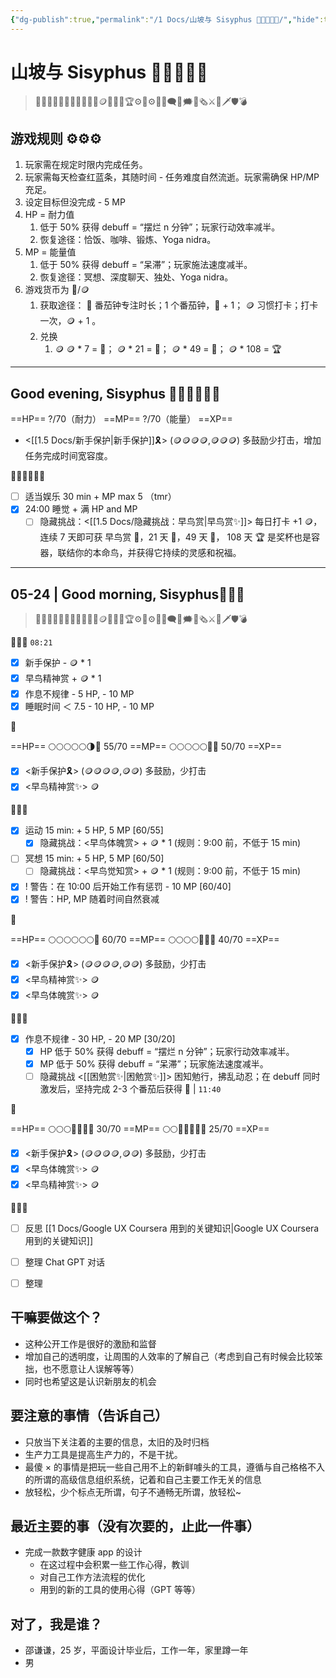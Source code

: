 ```yaml
---
{"dg-publish":true,"permalink":"/1 Docs/山坡与 Sisyphus 🤚🤚🏼🤚🏻/","hide":true,"tags":["gardenEntry"],"created":"2023-05-22T01:33:40.331+08:00","updated":"2023-05-24T12:07:07.231+08:00"}
---
```



# 山坡与 Sisyphus 🤚🤚🏼🤚🏻

> 🤚🤚🏼🤚🏻🤚🤚🏼🤚🏻💎🪙🥉🥈🥇🏆⚙️🎲⚙🎲💬🗨💭🗯️📰🗞️⚔️🏹🗡️🛡️💣

## 游戏规则 ⚙️⚙️⚙️

1. 玩家需在规定时限内完成任务。
2. 玩家需每天检查红蓝条，其随时间 - 任务难度自然流逝。玩家需确保 HP/MP 充足。
3. 设定目标但没完成 - 5 MP
4. HP = 耐力值
	1. 低于 50% 获得 debuff = “摆烂 n 分钟”；玩家行动效率减半。
	2. 恢复途径：恰饭、咖啡、锻炼、Yoga nidra。
5. MP = 能量值
	1. 低于 50% 获得 debuff = “呆滞”；玩家施法速度减半。
	2. 恢复途径：冥想、深度聊天、独处、Yoga nidra。
6. 游戏货币为 💎/🪙
	1. 获取途径：
	   💎 番茄钟专注时长；1 个番茄钟，💎 + 1；
	   🪙 习惯打卡；打卡一次，🪙 + 1 。
	2. 兑换
		1. 🪙
		   🪙 * 7 = 🥉；
		   🪙 * 21 = 🥈；
		   🪙 * 49 = 🥇；
		   🪙 * 108 = 🏆
		   
---

## Good evening, Sisyphus 🤚🏻🤚🏻🤚🏻

==HP== ?/70（耐力）
==MP== ?/70（能量）
==XP==
- <[[1.5 Docs/新手保护\|新手保护]]🎗️> (🪙🪙🪙🪙,🪙🪙🪙) 多鼓励少打击，增加任务完成时间宽容度。

🤚🏻🤚🏻🤚🏻

- [ ] 适当娱乐 30 min + MP max 5 （tmr）
- [x] 24:00 睡觉 + 满 HP and MP
  - [ ] 隐藏挑战：<[[1.5 Docs/隐藏挑战：早鸟赏\|早鸟赏✨]]> 每日打卡 +1 🪙，连续 7 天即可获 早鸟赏 🥉，21 天 🥈，49 天 🥇， 108 天 🏆 是奖杯也是容器，联结你的本命鸟，并获得它持续的灵感和祝福。

---

## 05-24 | Good morning, Sisyphus🤚🤚🤚

> 🤚🤚🏼🤚🏻🤚🤚🏼🤚🏻💎🪙🥉🥈🥇🏆⚙️🎲⚙🎲💬🗨💭🗯️📰🗞️⚔️🏹🗡️🛡️💣

🤚🤚🤚 `08:21`

- [x] 新手保护 - 🪙 * 1
- [x] 早鸟精神赏 + 🪙 * 1
- [x] 作息不规律 - 5 HP, - 10 MP
- [x] 睡眠时间 ＜ 7.5 - 10 HP, - 10 MP

🤚

==HP== 🌕🌕🌕🌕🌕🌗🌚 55/70
==MP== 🌕🌕🌕🌕🌕🌚🌚 50/70
==XP==
- [x] <新手保护🎗️> (🪙🪙🪙🪙,🪙🪙) 多鼓励，少打击
- [x] <早鸟精神赏✨> 🪙

🤚🤚🤚

- [x] 运动 15 min: + 5 HP, 5 MP [60/55] 
	- [x] 隐藏挑战：<早鸟体魄赏> + 🪙 * 1 (规则：9:00 前，不低于 15 min)
- [ ] 冥想 15 min: + 5 HP, 5 MP [60/50]
	- [ ] 隐藏挑战：<早鸟觉知赏> + 🪙 * 1 (规则：9:00 前，不低于 15 min)
- [x] ! 警告：在 10:00 后开始工作有惩罚 - 10 MP [60/40]
- [x] ! 警告：HP, MP 随着时间自然衰减
      
🤚

==HP== 🌕🌕🌕🌕🌕🌕🌚 60/70
==MP== 🌕🌕🌕🌕🌚🌚🌚 40/70
==XP==
- [x] <新手保护🎗️> (🪙🪙🪙🪙,🪙🪙) 多鼓励，少打击
- [x] <早鸟精神赏✨> 🪙
- [x] <早鸟体魄赏✨> 🪙
      
🤚🤚🤚

- [x] 作息不规律 - 30 HP, - 20 MP [30/20]
	- [x] HP 低于 50% 获得 debuff = “摆烂 n 分钟”；玩家行动效率减半。
	- [x] MP 低于 50% 获得 debuff = “呆滞”；玩家施法速度减半。
	- [ ] 隐藏挑战 <[[困勉赏✨\|困勉赏✨]]> 困知勉行，拂乱动忍；在 debuff 同时激发后，坚持完成 2-3 个番茄后获得 💎 | `11:40`

🤚

==HP== 🌕🌕🌕🌚🌚🌚🌚 30/70
==MP== 🌕🌕🌚🌚🌚🌚🌚 25/70
==XP==
- [x] <新手保护🎗️> (🪙🪙🪙🪙,🪙🪙) 多鼓励，少打击
- [x] <早鸟体魄赏✨> 🪙
- [x] <早鸟精神赏✨> 🪙

🤚🤚🤚

- [ ] 反思 [[1 Docs/Google UX Coursera 用到的关键知识\|Google UX Coursera 用到的关键知识]]
- [ ] 整理 Chat GPT 对话
- [ ] 整理


























## 干嘛要做这个？

- 这种公开工作是很好的激励和监督
- 增加自己的透明度，让周围的人效率的了解自己（考虑到自己有时候会比较笨拙，也不愿意让人误解等等）
- 同时也希望这是认识新朋友的机会

## 要注意的事情（告诉自己）

- 只放当下关注着的主要的信息，太旧的及时归档
- 生产力工具是提高生产力的，不是干扰。
- 最傻 × 的事情是把玩一些自己用不上的新鲜噱头的工具，遵循与自己格格不入的所谓的高级信息组织系统，记着和自己主要工作无关的信息
- 放轻松，少个标点无所谓，句子不通畅无所谓，放轻松~

## 最近主要的事（没有次要的，止此一件事）

- 完成一款数字健康 app 的设计
  - 在这过程中会积累一些工作心得，教训
  - 对自己工作方法流程的优化
  - 用到的新的工具的使用心得（GPT 等等）

## 对了，我是谁？

- 邵谦谦，25 岁，平面设计毕业后，工作一年，家里蹲一年
- 男
